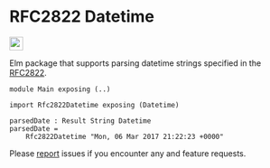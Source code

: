 # RFC2822 Datetime

<img src="https://ci.appveyor.com/api/projects/status/github/stil4m/rfc2822-datetime?branch=master&retina=true" height="24">

Elm package that supports parsing datetime strings specified in the [RFC2822](https://tools.ietf.org/html/rfc2822).

```
module Main exposing (..)

import Rfc2822Datetime exposing (Datetime)

parsedDate : Result String Datetime
parsedDate =
    Rfc2822Datetime "Mon, 06 Mar 2017 21:22:23 +0000"
```

Please [report](https://github.com/stil4m/rfc2822-datetime/issues) issues if you encounter any and feature requests.
